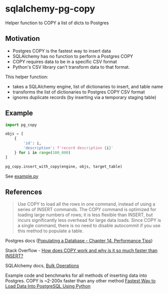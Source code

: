 # sqlalchemy-pg-copy

Helper function to COPY a list of dicts to Postgres

## Motivation

- Postgres COPY is the fastest way to insert data
- SQLAlchemy has no function to perform a Postgres COPY
- COPY requires data to be in a specific CSV format
- Python's CSV library can't transform data to that format.

This helper function:
- takes a SQLAlchemy engine, list of dictionaries to insert, and table name
- transforms the list of dictionaries to Postgres COPY CSV format
- ignores duplicate records (by inserting via a temporary staging table)

## Example

```python
import pg_copy

objs = [
    {
        'id': i,
        'description': f'record description {i}'
    } for i in range(100_000)
]

pg_copy.insert_with_copy(engine, objs, target_table)
```

See [example.py](example.py)

## References

> Use COPY to load all the rows in one command, instead of using a series of INSERT commands. The COPY command is optimized for loading large numbers of rows; it is less flexible than INSERT, but incurs significantly less overhead for large data loads. Since COPY is a single command, there is no need to disable autocommit if you use this method to populate a table.

Postgres docs ([Populating a Database - Chapter 14. Performance Tips](https://www.postgresql.org/docs/current/populate.html#POPULATE-COPY-FROM))

Stack Overflow - [How does COPY work and why is it so much faster than INSERT?](https://stackoverflow.com/questions/46715354/how-does-copy-work-and-why-is-it-so-much-faster-than-insert)

SQLAlchemy docs, [Bulk Operations](https://docs.sqlalchemy.org/en/13/orm/persistence_techniques.html#bulk-operations)

Example code and benchmarks for all methods of inserting data into Postgres. COPY is ~2-200x faster than any other method [Fastest Way to Load Data Into PostgreSQL Using Python](https://hakibenita.com/fast-load-data-python-postgresql)